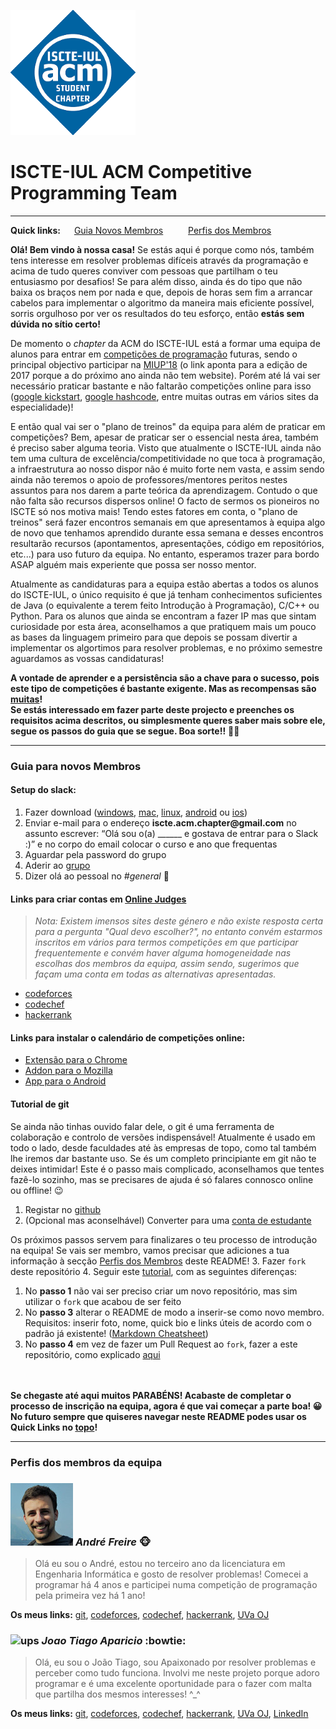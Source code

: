 ![logo](https://github.com/Andre-Freire/ISCTE-IUL-Competitive-Programming/blob/master/images/iscte-iul-acm_logo.png "Programming = Fun")
# ISCTE-IUL ACM Competitive Programming Team
---

**Quick links:** &emsp; [Guia Novos Membros](#guia-para-novos-membros) &emsp; &emsp; [Perfis dos Membros](#perfis-dos-membros-da-equipa)

**Olá! Bem vindo à nossa casa!** Se estás aqui é porque como nós, também tens interesse em resolver problemas difíceis através da programação e acima de tudo queres conviver com pessoas que partilham o teu entusiasmo por desafios! Se para além disso, ainda és do tipo que não baixa os braços nem por nada e que, depois de horas sem fim a arrancar cabelos para implementar o algoritmo da maneira mais eficiente possível, sorris orgulhoso por ver os resultados do teu esforço, então **estás sem dúvida no sítio certo!**

De momento o *chapter* da ACM do ISCTE-IUL está a formar uma equipa de alunos para entrar em [competições de programação](https://en.wikipedia.org/wiki/Competitive_programming) futuras, sendo o principal objectivo participar na [MIUP'18](http://miup.events.di.uminho.pt/) (o link aponta para a edição de 2017 porque a do próximo ano ainda não tem website). Porém até lá vai ser necessário praticar bastante e não faltarão competições online para isso  ([google kickstart](https://code.google.com/codejam/kickstart/), [google hashcode](https://hashcode.withgoogle.com/), entre muitas outras em vários sites da especialidade)!

E então qual vai ser o "plano de treinos" da equipa para além de praticar em competições? Bem, apesar de praticar ser o essencial nesta área, também é preciso saber alguma teoria. Visto que atualmente o ISCTE-IUL ainda não tem uma cultura de excelência/competitividade no que toca à programação, a infraestrutura ao nosso dispor não é muito forte nem vasta, e assim sendo ainda não teremos o apoio de professores/mentores peritos nestes assuntos para nos darem a parte teórica da aprendizagem. Contudo o que não falta são recursos dispersos online! O facto de sermos os pioneiros no ISCTE só nos motiva mais! Tendo estes fatores em conta, o "plano de treinos" será fazer encontros semanais em que apresentamos à equipa algo de novo que tenhamos aprendido durante essa semana e desses encontros resultarão recursos (apontamentos, apresentações, código em repositórios, etc...) para uso futuro da equipa. No entanto, esperamos trazer para bordo ASAP alguém mais experiente que possa ser nosso mentor.

Atualmente as candidaturas para a equipa estão abertas a todos os alunos do ISCTE-IUL, o único requisito é que já tenham conhecimentos suficientes de Java (o equivalente a terem feito Introdução à Programação), C/C++ ou Python. Para os alunos que ainda se encontram a fazer IP mas que sintam curiosidade por esta área, aconselhamos a que pratiquem mais um pouco as bases da linguagem primeiro para que depois se possam divertir a implementar os algortimos para resolver problemas, e no próximo semestre aguardamos as vossas candidaturas!

**A vontade de aprender e a persistência são a chave para o sucesso, pois este tipo de competições é bastante exigente. Mas as recompensas são [muitas](https://www.redgreencode.com/12-reasons-to-study-competitive-programming/)!**    
**Se estás interessado em fazer parte deste projecto e preenches os requisitos acima descritos, ou simplesmente queres saber mais sobre ele, segue os passos do guia que se segue. Boa sorte!!** :muscle::wink:

---
### Guia para novos Membros

#### Setup do slack:
1. Fazer download  ([windows](https://slack.com/downloads/windows), [mac](https://slack.com/downloads/osx), [linux](https://slack.com/downloads/linux), [android](https://slack.com/downloads/android) ou [ios](https://slack.com/downloads/ios))
2. Enviar e-mail para o endereço **iscte.acm.chapter<span></span>@gmail.com** no assunto escrever: “Olá sou o(a) ______ e gostava de entrar para o Slack :)” e no corpo do email colocar o curso e ano que frequentas
3. Aguardar pela password do grupo
4. Aderir ao [grupo](https://acm-ieee-iscte.slack.com/messages)
5. Dizer olá ao pessoal no *#general* :beers:


#### Links para criar contas em [Online Judges](https://en.wikipedia.org/wiki/Online_judge)

  >*Nota: Existem imensos sites deste género e não existe resposta certa para a pergunta "Qual devo escolher?", no entanto convém estarmos inscritos em vários para termos competições em que participar frequentemente e convém haver alguma homogeneidade nas escolhas dos membros da equipa, assim sendo, sugerimos que façam uma conta em todas as alternativas apresentadas.*

  + [codeforces](http://codeforces.com)
  + [codechef](https://www.codechef.com)
  + [hackerrank](https://www.hackerrank.com)


#### Links para instalar o calendário de competições online:
+ [Extensão para o Chrome](https://chrome.google.com/webstore/detail/coders-calendar/bageaffklfkikjigoclfgengklfnidll)
+ [Addon para o Mozilla](https://addons.mozilla.org/en-US/firefox/addon/coder-calendar/)
+ [App para o Android](https://play.google.com/store/apps/details?id=com.corphots.coderscalendar)


#### Tutorial de git
Se ainda não tinhas ouvido falar dele, o git é uma ferramenta de colaboração e controlo de versões indispensável! Atualmente é usado em todo o lado, desde faculdades até às empresas de topo, como tal também lhe iremos dar bastante uso. Se és um completo principiante em git não te deixes intimidar! Este é o passo mais complicado, aconselhamos que tentes fazê-lo sozinho, mas se precisares de ajuda é só falares connosco online ou offline! :wink:
1. Registar no [github](https://github.com/)
2. (Opcional mas aconselhável) Converter para uma [conta de estudante](https://education.github.com/)

Os próximos passos servem para finalizares o teu processo de introdução na equipa! Se vais ser membro, vamos precisar que adiciones a tua informação à secção [Perfis dos Membros](#perfis-dos-membros-da-equipa) deste README!
3. Fazer `fork` deste repositório
4. Seguir este [tutorial](https://guides.github.com/activities/hello-world/), com as seguintes diferenças:
   1. No **passo 1** não vai ser preciso criar um novo repositório, mas sim utilizar o `fork` que acabou de ser feito
   2. No **passo 3** alterar o README de modo a inserir-se como novo membro. Requisitos: inserir foto, nome, quick bio e links úteis de acordo com o padrão já existente!  ([Markdown Cheatsheet](https://github.com/adam-p/markdown-here/wiki/Markdown-Cheatsheet#links))
   3. No **passo 4** em vez de fazer um Pull Request ao `fork`, fazer a este repositório, como explicado [aqui](https://help.github.com/articles/creating-a-pull-request-from-a-fork/)

<br></br>
**Se chegaste até aqui muitos PARABÉNS! Acabaste de completar o processo de inscrição na equipa, agora é que vai começar a parte boa! :grinning: No futuro sempre que quiseres navegar neste README podes usar os Quick Links no [topo](#iscte-iul-acm-competitive-programming-team)!**


---
### Perfis dos membros da equipa
### ![ups](https://github.com/Andre-Freire/ISCTE-IUL-Competitive-Programming/blob/master/images/andre_freire.jpg "Hey you!") *André Freire* :monkey_face:
>Olá eu sou o André, estou no terceiro ano da licenciatura em Engenharia Informática e gosto de resolver problemas! Comecei a programar há 4 anos e participei numa competição de programação pela primeira vez há 1 ano!

**Os meus links:** [git](https://github.com/Andre-Freire), [codeforces](http://codeforces.com/profile/andre_freire), [codechef](https://www.codechef.com/users/andre_freire), [hackerrank](https://www.hackerrank.com/andrefm_freire), [UVa OJ](https://uva.onlinejudge.org/index.php?option=com_onlinejudge&Itemid=20&page=show_authorstats&userid=929298)


### ![ups](https://github.com/jtaca/ISCTE-IUL-Competitive-Programming/blob/master/images/rsz_joao_tiago_aparicio.jpg "Hey you!") *Joao Tiago Aparicio* :bowtie:
>Olá, eu sou o João Tiago, sou Apaixonado por resolver problemas e perceber como tudo funciona. Involvi me neste projeto porque adoro programar e é uma excelente oportunidade para o fazer com malta que partilha dos mesmos interesses! ^_^

**Os meus links:** [git](https://github.com/jtaca), [codeforces](http://codeforces.com/profile/jtaca), [codechef](https://www.codechef.com/users/jtaca), [hackerrank](https://www.hackerrank.com/joaotiagoaparic1), [UVa OJ](https://uva.onlinejudge.org/index.php?option=com_comprofiler), [LinkedIn](https://www.linkedin.com/in/joão-tiago-a-05484b104/)
